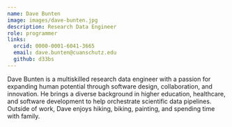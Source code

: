 ```yaml
---
name: Dave Bunten
image: images/dave-bunten.jpg
description: Research Data Engineer
role: programmer
links:
  orcid: 0000-0001-6041-3665
  email: dave.bunten@cuanschutz.edu
  github: d33bs
---
```


Dave Bunten is a multiskilled research data engineer with a passion for expanding human potential through software design, collaboration, and innovation.
He brings a diverse background in higher education, healthcare, and software development to help orchestrate scientific data pipelines.
Outside of work, Dave enjoys hiking, biking, painting, and spending time with family.
